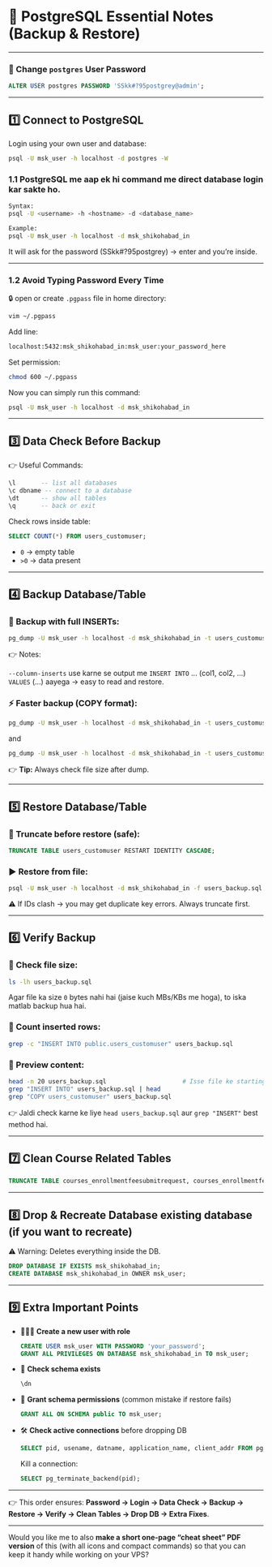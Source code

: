 
# 🐘 PostgreSQL Essential Notes (Backup & Restore)

---

### 🔑 Change `postgres` User Password

```sql
ALTER USER postgres PASSWORD 'SSkk#?95postgrey@admin';
```

---

## 1️⃣ Connect to PostgreSQL

Login using your own user and database:

```bash
psql -U msk_user -h localhost -d postgres -W
```

### 1.1 PostgreSQL me aap ek hi command me direct **database login** kar sakte ho.

```bash
Syntax:
psql -U <username> -h <hostname> -d <database_name>

Example:
psql -U msk_user -h localhost -d msk_shikohabad_in
```

It will ask for the password (SSkk#?95postgrey) → enter and you’re inside.

---

### 1.2 Avoid Typing Password Every Time

🔒 open or create `.pgpass` file in home directory:

```bash
vim ~/.pgpass
```

Add line:

```sh
localhost:5432:msk_shikohabad_in:msk_user:your_password_here
```

Set permission:

```bash
chmod 600 ~/.pgpass
```

Now you can simply run this command:

```bash
psql -U msk_user -h localhost -d msk_shikohabad_in
```

---

## 3️⃣ Data Check Before Backup

👉 Useful Commands:

```sql
\l       -- list all databases
\c dbname -- connect to a database
\dt      -- show all tables
\q       -- back or exit 
```

Check rows inside table:

```sql
SELECT COUNT(*) FROM users_customuser;
```

* `0` → empty table
* `>0` → data present

---

## 4️⃣ Backup Database/Table

### 📝 Backup with full INSERTs:

```bash
pg_dump -U msk_user -h localhost -d msk_shikohabad_in -t users_customuser --column-inserts > users_backup.sql
```

👉 Notes:

`--column-inserts` use karne se output me `INSERT INTO` ... (col1, col2, ...) `VALUES` (...) aayega → easy to read and restore.


### ⚡ Faster backup (COPY format):

```bash
pg_dump -U msk_user -h localhost -d msk_shikohabad_in -t users_customuser > users_backup.sql
```

and 

```sh
pg_dump -U msk_user -h localhost -d msk_shikohabad_in -t users_customuser --data-only > users_backup_data.sql
```

👉 **Tip:** Always check file size after dump.

---

## 5️⃣ Restore Database/Table

### 🚨 Truncate before restore (safe):

```sql
TRUNCATE TABLE users_customuser RESTART IDENTITY CASCADE;
```

### ▶ Restore from file:

```bash
psql -U msk_user -h localhost -d msk_shikohabad_in -f users_backup.sql
```

⚠ If IDs clash → you may get duplicate key errors. Always truncate first.

---

## 6️⃣ Verify Backup

### 📏 Check file size:

```bash
ls -lh users_backup.sql
```

Agar file ka size `0` bytes nahi hai (jaise kuch MBs/KBs me hoga), to iska matlab backup hua hai.

### 🔎 Count inserted rows:

```bash
grep -c "INSERT INTO public.users_customuser" users_backup.sql
```



### 👀 Preview content:

```bash
head -n 20 users_backup.sql                     # Isse file ke starting ke 20 lines dikhengi.
grep "INSERT INTO" users_backup.sql | head
grep "COPY users_customuser" users_backup.sql
```

👉 Jaldi check karne ke liye `head users_backup.sql` aur `grep "INSERT"` best method hai.


---

## 7️⃣ Clean Course Related Tables

```sql
TRUNCATE TABLE courses_enrollmentfeesubmitrequest, courses_enrollmentfeehistory, courses_enrollment, courses_coursereview, courses_chaptertopic, courses_coursechapter, courses_course, courses_programminglanguage, courses_language, courses_category, courses_level, courses_platformsettings RESTART IDENTITY CASCADE;
```


---

## 8️⃣ Drop & Recreate Database existing database (if you want to recreate)

⚠ Warning: Deletes everything inside the DB.

```sql
DROP DATABASE IF EXISTS msk_shikohabad_in;
CREATE DATABASE msk_shikohabad_in OWNER msk_user;
```

---

## 9️⃣ Extra Important Points

* 🧑‍🤝‍🧑 **Create a new user with role**

  ```sql
  CREATE USER msk_user WITH PASSWORD 'your_password';
  GRANT ALL PRIVILEGES ON DATABASE msk_shikohabad_in TO msk_user;
  ```

* 📂 **Check schema exists**

  ```sql
  \dn
  ```

* 🔄 **Grant schema permissions** (common mistake if restore fails)

  ```sql
  GRANT ALL ON SCHEMA public TO msk_user;
  ```

* 🛠 **Check active connections** before dropping DB

  ```sql
  SELECT pid, usename, datname, application_name, client_addr FROM pg_stat_activity;
  ```

  Kill a connection:

  ```sql
  SELECT pg_terminate_backend(pid);
  ```

---

👉 This order ensures: **Password → Login → Data Check → Backup → Restore → Verify → Clean Tables → Drop DB → Extra Fixes**.

---

Would you like me to also **make a short one-page “cheat sheet” PDF version** of this (with all icons and compact commands) so that you can keep it handy while working on your VPS?






